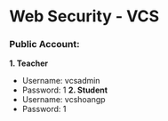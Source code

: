 # Web Security - VCS
### Public Account:
**1. Teacher**
* Username: vcsadmin
* Password: 1
**2. Student**
* Username: vcshoangp
* Password: 1
